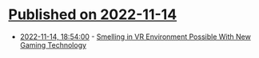 # [Published on 2022-11-14](index.md)

* [2022-11-14, 18:54:00](https://soylentnews.org/article.pl?sid=22/11/13/1345221&from=rss) - [Smelling in VR Environment Possible With New Gaming Technology](https://soylentnews.org/article.pl?sid=22/11/13/1345221&from=rss)
